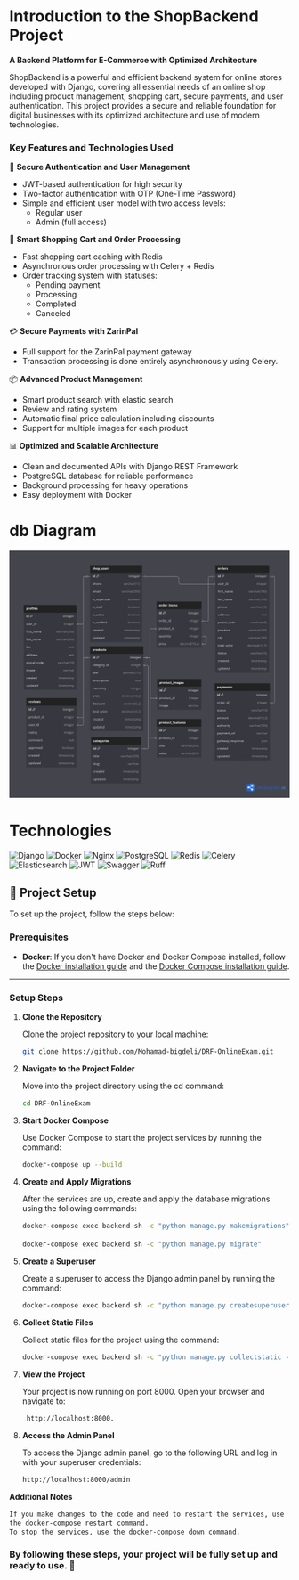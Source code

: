 <h1> Introduction to the ShopBackend Project </h1>

**A Backend Platform for E-Commerce with Optimized Architecture**

ShopBackend is a powerful and efficient backend system for online stores developed with Django, covering all essential needs of an online shop including product management, shopping cart, secure payments, and user authentication. This project provides a secure and reliable foundation for digital businesses with its optimized architecture and use of modern technologies.

### Key Features and Technologies Used

🔐 **Secure Authentication and User Management**  
- JWT-based authentication for high security  
- Two-factor authentication with OTP (One-Time Password)  
- Simple and efficient user model with two access levels:  
  - Regular user  
  - Admin (full access)  

🛒 **Smart Shopping Cart and Order Processing**  
- Fast shopping cart caching with Redis  
- Asynchronous order processing with Celery + Redis  
- Order tracking system with statuses:  
  - Pending payment  
  - Processing  
  - Completed  
  - Canceled  

💳 **Secure Payments with ZarinPal**  
- Full support for the ZarinPal payment gateway
- Transaction processing is done entirely asynchronously using Celery.

📦 **Advanced Product Management**  
- Smart product search with elastic search
- Review and rating system  
- Automatic final price calculation including discounts  
- Support for multiple images for each product  

📊 **Optimized and Scalable Architecture**  
- Clean and documented APIs with Django REST Framework  
- PostgreSQL database for reliable performance  
- Background processing for heavy operations  
- Easy deployment with Docker  

<h1>db Diagram</h1>

![db Diagram](https://raw.githubusercontent.com/Mohamad-bigdeli/DRF-Shop/main/docs/db_diagram.png)

<h1>Technologies</h1>


![Django](https://img.shields.io/badge/Django-092E20?style=for-the-badge&logo=django&logoColor=white)
![Docker](https://img.shields.io/badge/Docker-2496ED?style=for-the-badge&logo=docker&logoColor=white)
![Nginx](https://img.shields.io/badge/Nginx-009639?style=for-the-badge&logo=nginx&logoColor=white)
![PostgreSQL](https://img.shields.io/badge/PostgreSQL-4169E1?style=for-the-badge&logo=postgresql&logoColor=white)
![Redis](https://img.shields.io/badge/Redis-DC382D?style=for-the-badge&logo=redis&logoColor=white)
![Celery](https://img.shields.io/badge/Celery-37814A?style=for-the-badge&logo=celery&logoColor=white)
![Elasticsearch](https://img.shields.io/badge/Elasticsearch-005571?style=for-the-badge&logo=elasticsearch&logoColor=white)
![JWT](https://img.shields.io/badge/JWT-000000?style=for-the-badge&logo=json-web-tokens&logoColor=white)
![Swagger](https://img.shields.io/badge/Swagger-85EA2D?style=for-the-badge&logo=swagger&logoColor=white)
![Ruff](https://img.shields.io/badge/Ruff-000000?style=for-the-badge&logo=black&logoColor=white)

## 🚀 Project Setup

To set up the project, follow the steps below:

### Prerequisites
- **Docker**: If you don't have Docker and Docker Compose installed, follow the [Docker installation guide](https://docs.docker.com/get-docker/) and the [Docker Compose installation guide](https://docs.docker.com/compose/install/).

---

### Setup Steps

1. **Clone the Repository**
  
   Clone the project repository to your local machine:

   ```bash
   git clone https://github.com/Mohamad-bigdeli/DRF-OnlineExam.git

2. **Navigate to the Project Folder**

    Move into the project directory using the cd command:

    ```bash
    cd DRF-OnlineExam
    

3. **Start Docker Compose** 

    Use Docker Compose to start the project services by running the command:

    ```bash
    docker-compose up --build 

4. **Create and Apply Migrations**

    After the services are up, create and apply the database migrations using the following commands:
    ```bash 
    docker-compose exec backend sh -c "python manage.py makemigrations"

    docker-compose exec backend sh -c "python manage.py migrate"

5. **Create a Superuser**

    Create a superuser to access the Django admin panel by running the command:

    ```bash
    docker-compose exec backend sh -c "python manage.py createsuperuser"

6. **Collect Static Files**

    Collect static files for the project using the command:

    ```bash
    docker-compose exec backend sh -c "python manage.py collectstatic --noinput"
    
7. **View the Project**

    Your project is now running on port 8000. Open your browser and navigate to:

   ```bash
    http://localhost:8000.

8. **Access the Admin Panel**

    To access the Django admin panel, go to the following URL and log in with your superuser credentials:

    ```bash
    http://localhost:8000/admin

**Additional Notes**

    If you make changes to the code and need to restart the services, use the docker-compose restart command.
    To stop the services, use the docker-compose down command.

<h3>By following these steps, your project will be fully set up and ready to use. 🎉</h3>
